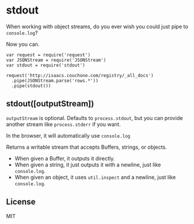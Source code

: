stdout
======

When working with object streams, do you ever wish you could just pipe to `console.log`?

Now you can.

```
var request = require('request')
var JSONStream = require('JSONStream')
var stdout = require('stdout')

request('http://isaacs.couchone.com/registry/_all_docs')
  .pipe(JSONStream.parse('rows.*'))
  .pipe(stdout())
```


stdout([outputStream])
----------------------

`outputStream` is optional.  Defaults to `process.stdout`, but you can provide another stream like `process.stderr` if you want.

In the browser, it will automatically use `console.log`

Returns a writable stream that accepts Buffers, strings, or objects.

- When given a Buffer, it outputs it directly.  
- When given a string, it just outputs it with a newline, just like `console.log`.  
- When given an object, it uses `util.inspect` and a newline, just like `console.log`.  


License
-------
MIT

